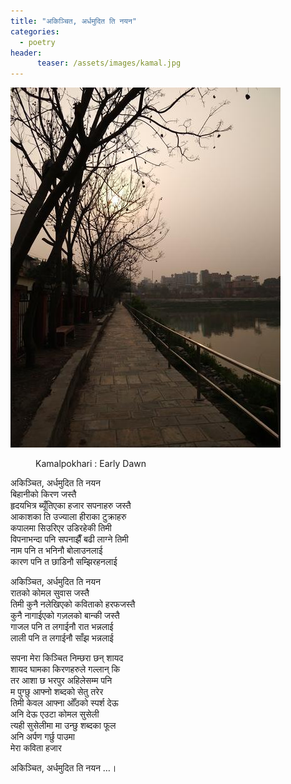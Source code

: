 ```yaml
---
title: "अकिञ्चित, अर्धमुदित ति नयन"
categories:
  - poetry
header:
      teaser: /assets/images/kamal.jpg
---
```


![Kamalpokhari in the early morning](/assets/images/kamal.jpg "Kamalpokhari in the early morning")
<figure>
  <figcaption>Kamalpokhari : Early Dawn</figcaption>
</figure>

अकिञ्चित, अर्धमुदित ति नयन  
बिहानीको किरण जस्तै  
हृदयभित्र ब्यूँतिएका हजार सपनाहरु जस्तै  
आकाशका ति उज्याला हीराका टुक्राहरु  
कपालमा सिउरिएर उडिरहेकी तिमी  
विपनाभन्दा पनि सपनाझैँ बढी लाग्ने तिमी  
नाम पनि त भनिनौ बोलाउनलाई  
कारण पनि त छाडिनौ सम्झिरहनलाई  

अकिञ्चित, अर्धमुदित ति नयन  
रातको कोमल सुवास जस्तै  
तिमी कुनै नलेखिएको कविताको हरफजस्तै  
कुनै नागाईएको गज़लको बान्की जस्तै  
गाजल पनि त लगाईनौ रात भन्नलाई  
लाली पनि त लगाईनौ साँझ भन्नलाई  

सपना मेरा किञ्चित निम्छरा छन् शायद  
शायद घामका किरणहरुले गल्लान् कि  
तर आशा छ भरपुर अहिलेसम्म पनि  
म पुग्छु आफ्नो शब्दको सेतु तरेर  
तिमी केवल आफ्ना ओँठको स्पर्श देऊ  
अनि देऊ एउटा कोमल सुसेली  
त्यही सुसेलीमा मा उन्छु शब्दका फूल  
अनि अर्पण गर्छु  पाउमा  
मेरा कविता हजार  

अकिञ्चित, अर्धमुदित ति नयन   …।
